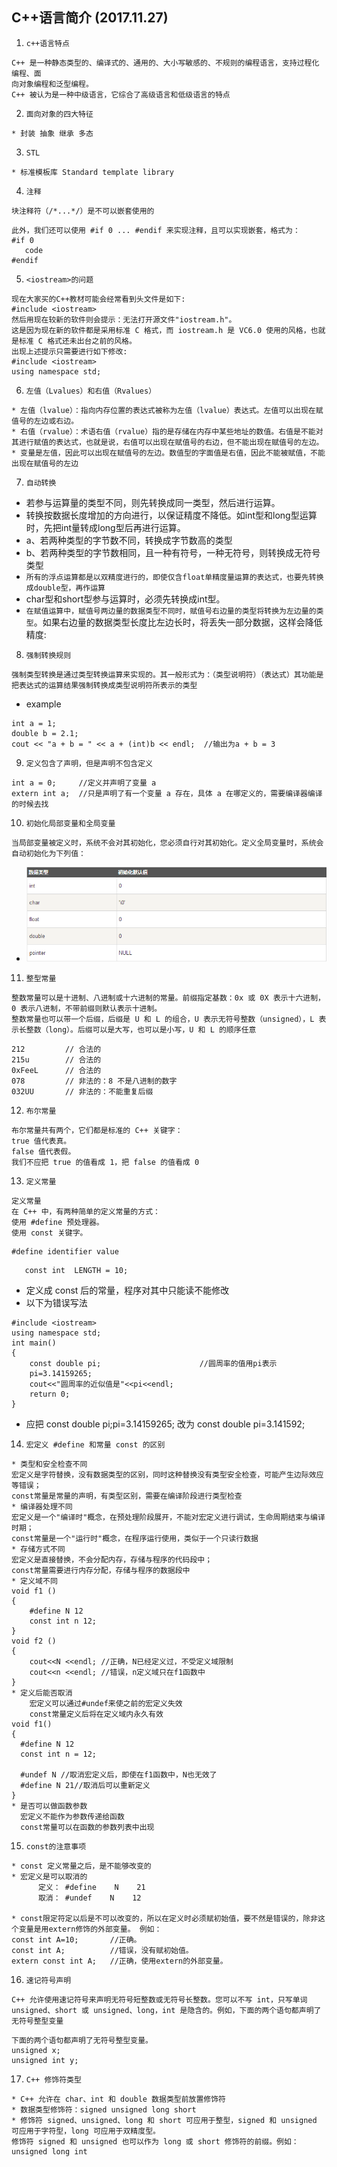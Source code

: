 ## C++语言简介 (2017.11.27)

1. `c++语言特点`
```
C++ 是一种静态类型的、编译式的、通用的、大小写敏感的、不规则的编程语言，支持过程化编程、面
向对象编程和泛型编程。
C++ 被认为是一种中级语言，它综合了高级语言和低级语言的特点
```
2. `面向对象的四大特征`
```
* 封装 抽象 继承 多态
```
3. `STL`
```
* 标准模板库 Standard template library
```
4. `注释`
```
块注释符（/*...*/）是不可以嵌套使用的
```
```
此外，我们还可以使用 #if 0 ... #endif 来实现注释，且可以实现嵌套，格式为：
#if 0
   code
#endif 
```
5. `<iostream>的问题`
```
现在大家买的C++教材可能会经常看到头文件是如下:
#include <iostream>
然后用现在较新的软件则会提示：无法打开源文件"iostream.h"。
这是因为现在新的软件都是采用标准 C 格式，而 iostream.h 是 VC6.0 使用的风格，也就是标准 C 格式还未出台之前的风格。
出现上述提示只需要进行如下修改:
#include <iostream>
using namespace std;
```
6. `左值（Lvalues）和右值（Rvalues）`
```
* 左值（lvalue）：指向内存位置的表达式被称为左值（lvalue）表达式。左值可以出现在赋值号的左边或右边。
* 右值（rvalue）：术语右值（rvalue）指的是存储在内存中某些地址的数值。右值是不能对其进行赋值的表达式，也就是说，右值可以出现在赋值号的右边，但不能出现在赋值号的左边。
* 变量是左值，因此可以出现在赋值号的左边。数值型的字面值是右值，因此不能被赋值，不能出现在赋值号的左边
```
7. `自动转换`
* 若参与运算量的类型不同，则先转换成同一类型，然后进行运算。
* 转换按数据长度增加的方向进行，以保证精度不降低。如int型和long型运算时，先把int量转成long型后再进行运算。
*   a、若两种类型的字节数不同，转换成字节数高的类型
*   b、若两种类型的字节数相同，且一种有符号，一种无符号，则转换成无符号类型
* `所有的浮点运算都是以双精度进行的，即使仅含float单精度量运算的表达式，也要先转换成double型，再作运算`
* char型和short型参与运算时，必须先转换成int型。
* `在赋值运算中，赋值号两边量的数据类型不同时，赋值号右边量的类型将转换为左边量的类型`。如果右边量的数据类型长度比左边长时，将丢失一部分数据，这样会降低精度:
8. `强制转换规则`
```
强制类型转换是通过类型转换运算来实现的。其一般形式为：（类型说明符）（表达式）其功能是把表达式的运算结果强制转换成类型说明符所表示的类型
```
* example
```
int a = 1;
double b = 2.1;
cout << "a + b = " << a + (int)b << endl;  //输出为a + b = 3
```
9. `定义包含了声明，但是声明不包含定义`
```
int a = 0;     //定义并声明了变量 a
extern int a;  //只是声明了有一个变量 a 存在，具体 a 在哪定义的，需要编译器编译的时候去找
```
10. `初始化局部变量和全局变量`
```
当局部变量被定义时，系统不会对其初始化，您必须自行对其初始化。定义全局变量时，系统会自动初始化为下列值：
```
* ![全局变量的初始化](https://github.com/GalenDeng/C/blob/master/%E5%85%A8%E5%B1%80%E5%8F%98%E9%87%8F%E7%9A%84%E7%B3%BB%E7%BB%9F%E8%87%AA%E5%8A%A8%E5%8C%96.png)
11. `整型常量`
```
整数常量可以是十进制、八进制或十六进制的常量。前缀指定基数：0x 或 0X 表示十六进制，0 表示八进制，不带前缀则默认表示十进制。
整数常量也可以带一个后缀，后缀是 U 和 L 的组合，U 表示无符号整数（unsigned），L 表示长整数（long）。后缀可以是大写，也可以是小写，U 和 L 的顺序任意
```
```
212         // 合法的
215u        // 合法的
0xFeeL      // 合法的
078         // 非法的：8 不是八进制的数字
032UU       // 非法的：不能重复后缀
```
12. `布尔常量`
```
布尔常量共有两个，它们都是标准的 C++ 关键字：
true 值代表真。
false 值代表假。
我们不应把 true 的值看成 1，把 false 的值看成 0
```
13. `定义常量`
```
定义常量
在 C++ 中，有两种简单的定义常量的方式：
使用 #define 预处理器。
使用 const 关键字。
```
```
#define identifier value
```
```
   const int  LENGTH = 10;
```
* 定义成 const 后的常量，程序对其中只能读不能修改
* 以下为错误写法
```
#include <iostream>
using namespace std;
int main()
{
    const double pi;                      //圆周率的值用pi表示
    pi=3.14159265;
    cout<<"圆周率的近似值是"<<pi<<endl;
    return 0;
}
```
* 应把     const double pi;pi=3.14159265; 改为 const double pi=3.141592;

14. `宏定义 #define 和常量 const 的区别`
```
* 类型和安全检查不同
宏定义是字符替换，没有数据类型的区别，同时这种替换没有类型安全检查，可能产生边际效应等错误；
const常量是常量的声明，有类型区别，需要在编译阶段进行类型检查
* 编译器处理不同
宏定义是一个"编译时"概念，在预处理阶段展开，不能对宏定义进行调试，生命周期结束与编译时期；
const常量是一个"运行时"概念，在程序运行使用，类似于一个只读行数据
* 存储方式不同
宏定义是直接替换，不会分配内存，存储与程序的代码段中；
const常量需要进行内存分配，存储与程序的数据段中
* 定义域不同
void f1 ()
{
    #define N 12
    const int n 12;
}
void f2 ()
{
    cout<<N <<endl; //正确，N已经定义过，不受定义域限制
    cout<<n <<endl; //错误，n定义域只在f1函数中
}
* 定义后能否取消
    宏定义可以通过#undef来使之前的宏定义失效
    const常量定义后将在定义域内永久有效
void f1()
{
  #define N 12
  const int n = 12;

  #undef N //取消宏定义后，即使在f1函数中，N也无效了
  #define N 21//取消后可以重新定义
}
* 是否可以做函数参数
  宏定义不能作为参数传递给函数
  const常量可以在函数的参数列表中出现
```
15. `const的注意事项`
```
* const 定义常量之后，是不能够改变的
* 宏定义是可以取消的
      定义： #define    N    21
      取消： #undef    N    12

* const限定符定以后是不可以改变的，所以在定义时必须赋初始值，要不然是错误的，除非这个变量是用extern修饰的外部变量。 例如：
const int A=10;       //正确。
const int A;          //错误，没有赋初始值。
extern const int A;   //正确，使用extern的外部变量。
```
16. `速记符号声明`
```
C++ 允许使用速记符号来声明无符号短整数或无符号长整数。您可以不写 int，只写单词 unsigned、short 或 unsigned、long，int 是隐含的。例如，下面的两个语句都声明了无符号整型变量
```
```
下面的两个语句都声明了无符号整型变量。
unsigned x;
unsigned int y;
```
17. `C++ 修饰符类型`
```
* C++ 允许在 char、int 和 double 数据类型前放置修饰符
* 数据类型修饰符：signed unsigned long short
* 修饰符 signed、unsigned、long 和 short 可应用于整型，signed 和 unsigned 可应用于字符型，long 可应用于双精度型。
修饰符 signed 和 unsigned 也可以作为 long 或 short 修饰符的前缀。例如：unsigned long int
```